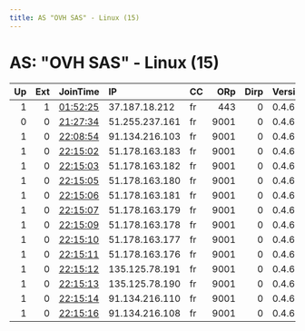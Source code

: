```yaml
---
title: AS "OVH SAS" - Linux (15)
---
```


# AS: "OVH SAS" - Linux (15)

|   Up |   Ext | JoinTime                                                                                              | IP             | CC   |   ORp |   Dirp | Version   | Contact                | Nickname    |   eFamMembers |
|-----:|------:|:------------------------------------------------------------------------------------------------------|:---------------|:-----|------:|-------:|:----------|:-----------------------|:------------|--------------:|
|    1 |     1 | [01:52:25](https://nusenu.github.io/OrNetStats/w/relay/535A4EA5DDB5785C87356F25A490DCCACC64EA80.html) | 37.187.18.212  | fr   |   443 |      0 | 0.4.6.10  | None                   | DebTor      |             1 |
|    0 |     0 | [21:27:34](https://nusenu.github.io/OrNetStats/w/relay/027E1D2267D44920AE26D38C0A11249B7295A270.html) | 51.255.237.161 | fr   |  9001 |      0 | 0.4.6.10  | r0sc0ff@protonmail.com | asuronion01 |             1 |
|    1 |     0 | [22:08:54](https://nusenu.github.io/OrNetStats/w/relay/8175475C02E1E9C365949BF029B12C7563EF92D7.html) | 91.134.216.103 | fr   |  9001 |      0 | 0.4.6.10  | r0sc0ff@protonmail.com | onion03asur |            15 |
|    1 |     0 | [22:15:02](https://nusenu.github.io/OrNetStats/w/relay/2606ADD023C1E016BB1C01E86F42B2BAEB7EF483.html) | 51.178.163.183 | fr   |  9001 |      0 | 0.4.6.10  | r0sc0ff@protonmail.com | onion02asur |            15 |
|    1 |     0 | [22:15:03](https://nusenu.github.io/OrNetStats/w/relay/1B7D67F1ECFE7BCB11530DE775F20692AEC92CD9.html) | 51.178.163.182 | fr   |  9001 |      0 | 0.4.6.10  | r0sc0ff@protonmail.com | onion14asur |            15 |
|    1 |     0 | [22:15:05](https://nusenu.github.io/OrNetStats/w/relay/E5B861E687EAD246DB9EC0D48F655375BF40296D.html) | 51.178.163.180 | fr   |  9001 |      0 | 0.4.6.10  | r0sc0ff@protonmail.com | onion12asur |            15 |
|    1 |     0 | [22:15:06](https://nusenu.github.io/OrNetStats/w/relay/3B59DEBAAD3E035384314234020530EA46809FD4.html) | 51.178.163.181 | fr   |  9001 |      0 | 0.4.6.10  | r0sc0ff@protonmail.com | onion13asur |            15 |
|    1 |     0 | [22:15:07](https://nusenu.github.io/OrNetStats/w/relay/6C341C2A51409C159735AB211D542896691C008F.html) | 51.178.163.179 | fr   |  9001 |      0 | 0.4.6.10  | r0sc0ff@protonmail.com | onion11asur |            15 |
|    1 |     0 | [22:15:09](https://nusenu.github.io/OrNetStats/w/relay/4E76E4B523C56166B277182544D48B640E9BB018.html) | 51.178.163.178 | fr   |  9001 |      0 | 0.4.6.10  | r0sc0ff@protonmail.com | onion10asur |            15 |
|    1 |     0 | [22:15:10](https://nusenu.github.io/OrNetStats/w/relay/927237AA8CD40E49B2466EE8F31A50B5FFF988A4.html) | 51.178.163.177 | fr   |  9001 |      0 | 0.4.6.10  | r0sc0ff@protonmail.com | onion09asur |            15 |
|    1 |     0 | [22:15:11](https://nusenu.github.io/OrNetStats/w/relay/C934CC22309F56FB0E49C38A4CEBE9B140F5BE48.html) | 51.178.163.176 | fr   |  9001 |      0 | 0.4.6.10  | r0sc0ff@protonmail.com | onion08asur |            15 |
|    1 |     0 | [22:15:12](https://nusenu.github.io/OrNetStats/w/relay/49D23A635660559A05AB6FC90793C25B420C54F3.html) | 135.125.78.191 | fr   |  9001 |      0 | 0.4.6.10  | r0sc0ff@protonmail.com | onion07asur |            15 |
|    1 |     0 | [22:15:13](https://nusenu.github.io/OrNetStats/w/relay/7EE3CA6C85259434F0D11DC96F65ECA8BD077ADE.html) | 135.125.78.190 | fr   |  9001 |      0 | 0.4.6.10  | r0sc0ff@protonmail.com | onion06asur |            15 |
|    1 |     0 | [22:15:14](https://nusenu.github.io/OrNetStats/w/relay/0929768C043C061D5A59A892127B7DF2E9335407.html) | 91.134.216.110 | fr   |  9001 |      0 | 0.4.6.10  | r0sc0ff@protonmail.com | onion05asur |            15 |
|    1 |     0 | [22:15:16](https://nusenu.github.io/OrNetStats/w/relay/E24BB02E695F404972C5C829D7A55D40BDA7DC77.html) | 91.134.216.108 | fr   |  9001 |      0 | 0.4.6.10  | r0sc0ff@protonmail.com | onion04asur |            15 |
